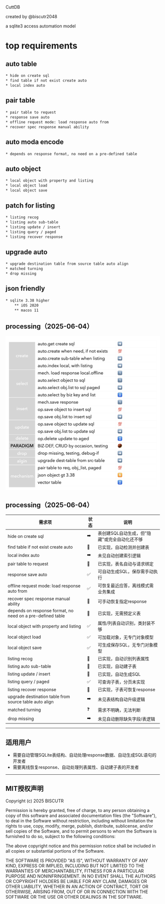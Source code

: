 
CuttDB

created by @biscutr2048

a sqlite3 access automation model

# top requirements

## auto table
    * hide on create sql
    * find table if not exist create auto
    * local index auto
    
## pair table
    * pair table to request
    * response save auto
    * offline request mode: load response auto from 
    * recover spec response manual ability

## auto moda encode
    * depends on response format, no need on a pre-defined table

## auto object
    * local object with property and listing
    * local object load
    * local object save

## patch for listing
    * listing recog
    * listing auto sub-table
    * listing update / insert
    * listing query / paged
    * listing recover response

## upgrade auto
    * upgrade destination table from source table auto align
    * matched turning
    * drop missing

## json friendly
    * sqlite 3.38 higher
        ** iOS 2020
        ** macos 11

## processing（2025-06-04）
![CuttDB Processing](cuttdb_feature_0607.png)

## processing（2025-06-04）

| 需求项 | 状态 | 说明 |
|---|---|---|
| hide on create sql | ➡️ | 表创建SQL自动生成，但"隐藏"或完全自动化还不够 |
| find table if not exist create auto | 💯 | 已实现，自动检测并创建表 |
| local index auto | ➡️ | 未见自动创建索引逻辑 |
| pair table to request | 💯 | 已实现，表名自动与请求绑定 |
| response save auto | ✅ | 可自动生成SQL，保存需手动执行 |
| offline request mode: load response auto from | ✅ | 可恢复最近应答，离线模式需业务集成 |
| recover spec response manual ability | 💯 | 可手动恢复指定response |
| depends on response format, no need on a pre-defined table | 💯 | 已实现，无需预定义表 |
| local object with property and listing | ✅ | 属性/列表自动识别，类封装不够 |
| local object load | ✅ | 可加载对象，无专门对象模型 |
| local object save | ✅ | 可生成保存SQL，无专门对象模型 |
| listing recog | 💯 | 已实现，自动识别列表属性 |
| listing auto sub-table | 💯 | 已实现，自动建子表 |
| listing update / insert | 💯 | 已实现，自动生成SQL |
| listing query / paged | ✅ | 可查询子表，分页未实现 |
| listing recover response | 💯 | 已实现，子表可恢复response |
| upgrade destination table from source table auto align | ➡️ | 未见表结构自动升级逻辑 |
| matched turning | ❓ | 需求不明确，无法判断 |
| drop missing | ➡️ | 未见自动删除缺失字段/表逻辑 |

---


## 适用用户

- 需要自动管理SQLite表结构、自动处理response数据、自动生成SQL语句的开发者
- 需要离线恢复response、自动处理列表属性、自动建子表的开发者

---


## MIT授权声明

Copyright (c) 2025 BISCUTR

Permission is hereby granted, free of charge, to any person obtaining a copy of this software and associated documentation files (the "Software"), to deal in the Software without restriction, including without limitation the rights to use, copy, modify, merge, publish, distribute, sublicense, and/or sell copies of the Software, and to permit persons to whom the Software is furnished to do so, subject to the following conditions:

The above copyright notice and this permission notice shall be included in all copies or substantial portions of the Software.

THE SOFTWARE IS PROVIDED "AS IS", WITHOUT WARRANTY OF ANY KIND, EXPRESS OR IMPLIED, INCLUDING BUT NOT LIMITED TO THE WARRANTIES OF MERCHANTABILITY, FITNESS FOR A PARTICULAR PURPOSE AND NONINFRINGEMENT. IN NO EVENT SHALL THE AUTHORS OR COPYRIGHT HOLDERS BE LIABLE FOR ANY CLAIM, DAMAGES OR OTHER LIABILITY, WHETHER IN AN ACTION OF CONTRACT, TORT OR OTHERWISE, ARISING FROM, OUT OF OR IN CONNECTION WITH THE SOFTWARE OR THE USE OR OTHER DEALINGS IN THE SOFTWARE. 
